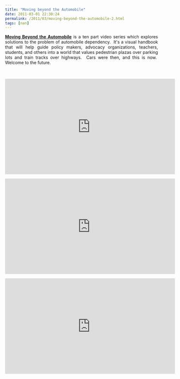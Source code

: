 ```yaml
---
title: "Moving beyond the Automobile"
date: 2011-03-01 22:30:24
permalink: /2011/03/moving-beyond-the-automobile-2.html
tags: [nan]
---
```


<p style="text-align: justify;"><strong><a href="http://www.streetfilms.org/moving-beyond-the-automobile/" target="_blank">Moving Beyond the Automobile</a></strong> is a ten part video series which explores solutions to the problem of automobile dependency.  It's a visual handbook that will help guide policy makers, advocacy organizations, teachers, students, and others into a world that values pedestrian plazas over parking lots and train tracks over highways.  Cars were then, and this is now.  Welcome to the future. </p>  <!--more-->   <p style="text-align: justify;"> </p> <p><iframe frameborder="0" height="315" id="vimeo_player" src="http://player.vimeo.com/video/16972435?js_api=1&js_swf_id=vimeo_player&title=0&byline=0&portrait=0&color=9086c0" width="560"></iframe></p> <p><iframe frameborder="0" height="315" id="vimeo_player" src="http://player.vimeo.com/video/19836629?js_api=1&js_swf_id=vimeo_player&title=0&byline=0&portrait=0&color=9086c0" width="560"></iframe></p> <p><iframe frameborder="0" height="315" id="vimeo_player" src="http://player.vimeo.com/video/20516876?js_api=1&js_swf_id=vimeo_player&title=0&byline=0&portrait=0&color=9086c0" width="560"></iframe></p>
